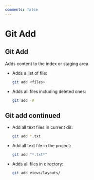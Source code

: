 ```yaml
---
comments: false
---
```


# Git Add

## Git Add

Adds content to the index or staging area.

- Adds a list of file:

    ```bash
    git add <files>
    ```

- Adds all files including deleted ones:

    ```bash
    git add -A
    ```

## Git add continued

- Add all text files in current dir:

    ```bash
    git add *.txt
    ```

- Add all text file in the project:

    ```bash
    git add "*.txt*"
    ```

- Adds all files in directory:

    ```bash
    git add views/layouts/
    ```
